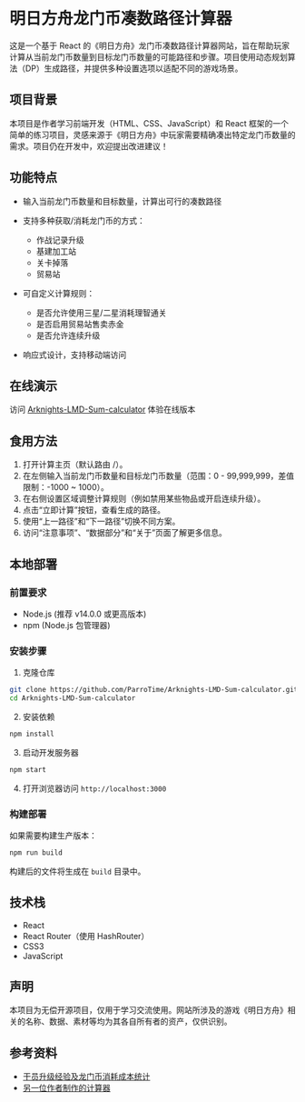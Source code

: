 # 明日方舟龙门币凑数路径计算器

这是一个基于 React 的《明日方舟》龙门币凑数路径计算器网站，旨在帮助玩家计算从当前龙门币数量到目标龙门币数量的可能路径和步骤。项目使用动态规划算法（DP）生成路径，并提供多种设置选项以适配不同的游戏场景。

## 项目背景

本项目是作者学习前端开发（HTML、CSS、JavaScript）和 React 框架的一个简单的练习项目，灵感来源于《明日方舟》中玩家需要精确凑出特定龙门币数量的需求。项目仍在开发中，欢迎提出改进建议！

## 功能特点

- 输入当前龙门币数量和目标数量，计算出可行的凑数路径
- 支持多种获取/消耗龙门币的方式：
  - 作战记录升级
  - 基建加工站
  - 关卡掉落
  - 贸易站

- 可自定义计算规则：
  - 是否允许使用三星/二星消耗理智通关
  - 是否启用贸易站售卖赤金
  - 是否允许连续升级

- 响应式设计，支持移动端访问

## 在线演示

访问 [Arknights-LMD-Sum-calculator](https://parrotime.github.io/Arknights-LMD-Sum-calculator) 体验在线版本

## 食用方法

1. 打开计算主页（默认路由 /）。
2. 在左侧输入当前龙门币数量和目标龙门币数量（范围：0 - 99,999,999，差值限制：-1000 ~ 1000）。
3. 在右侧设置区域调整计算规则（例如禁用某些物品或开启连续升级）。
4. 点击“立即计算”按钮，查看生成的路径。
5. 使用“上一路径”和“下一路径”切换不同方案。
6. 访问“注意事项”、“数据部分”和“关于”页面了解更多信息。

## 本地部署

### 前置要求

- Node.js (推荐 v14.0.0 或更高版本)
- npm (Node.js 包管理器)

### 安装步骤

1. 克隆仓库
```bash
git clone https://github.com/ParroTime/Arknights-LMD-Sum-calculator.git
cd Arknights-LMD-Sum-calculator
```

2. 安装依赖
```bash
npm install
```

3. 启动开发服务器
```bash
npm start
```

4. 打开浏览器访问 `http://localhost:3000`

### 构建部署

如果需要构建生产版本：

```bash
npm run build
```

构建后的文件将生成在 `build` 目录中。

## 技术栈

- React
- React Router（使用 HashRouter）
- CSS3
- JavaScript

## 声明

本项目为无偿开源项目，仅用于学习交流使用。网站所涉及的游戏《明日方舟》相关的名称、数据、素材等均为其各自所有者的资产，仅供识别。

## 参考资料

- [干员升级经验及龙门币消耗成本统计](https://ngabbs.com/read.php?tid=16847042)
- [另一位作者制作的计算器](https://bbs.nga.cn/read.php?tid=21247901)
